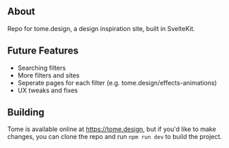 ## About
Repo for tome.design, a design inspiration site, built in SvelteKit.

## Future Features
- Searching filters
- More filters and sites
- Seperate pages for each filter (e.g. tome.design/effects-animations)
- UX tweaks and fixes

## Building
Tome is available online at https://tome.design, but if you'd like to make changes, you can clone the repo and run `npm run dev` to build the project.
